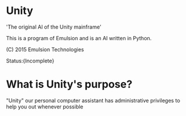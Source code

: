 # Unity
'The original AI of the Unity mainframe'

This is a program of Emulsion and is an AI written in Python.

(C) 2015 Emulsion Technologies

Status:{Incomplete}

# What is Unity's purpose?
"Unity" our personal computer assistant has administrative privileges to help you out whenever possible
